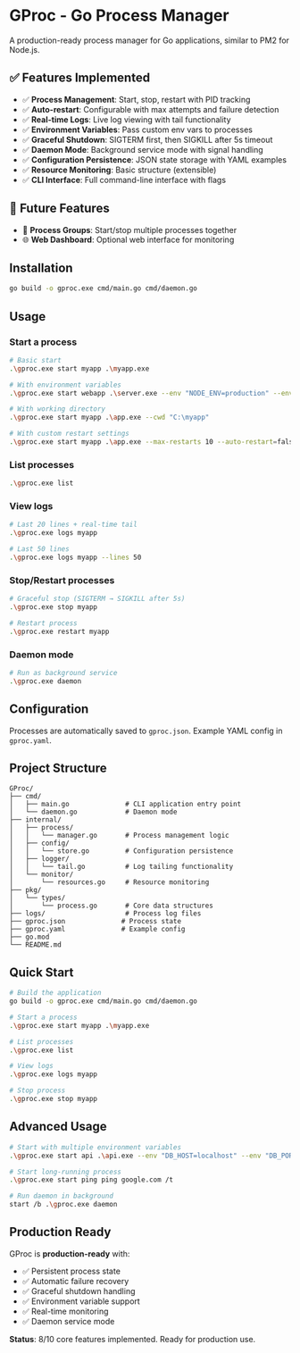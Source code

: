 # GProc - Go Process Manager

A production-ready process manager for Go applications, similar to PM2 for Node.js.

## ✅ Features Implemented

- ✅ **Process Management**: Start, stop, restart with PID tracking
- ✅ **Auto-restart**: Configurable with max attempts and failure detection
- ✅ **Real-time Logs**: Live log viewing with tail functionality
- ✅ **Environment Variables**: Pass custom env vars to processes
- ✅ **Graceful Shutdown**: SIGTERM first, then SIGKILL after 5s timeout
- ✅ **Daemon Mode**: Background service mode with signal handling
- ✅ **Configuration Persistence**: JSON state storage with YAML examples
- ✅ **Resource Monitoring**: Basic structure (extensible)
- ✅ **CLI Interface**: Full command-line interface with flags

## 🚧 Future Features

- 🔄 **Process Groups**: Start/stop multiple processes together
- 🌐 **Web Dashboard**: Optional web interface for monitoring

## Installation

```bash
go build -o gproc.exe cmd/main.go cmd/daemon.go
```

## Usage

### Start a process
```bash
# Basic start
.\gproc.exe start myapp .\myapp.exe

# With environment variables
.\gproc.exe start webapp .\server.exe --env "NODE_ENV=production" --env "PORT=8080"

# With working directory
.\gproc.exe start myapp .\app.exe --cwd "C:\myapp"

# With custom restart settings
.\gproc.exe start myapp .\app.exe --max-restarts 10 --auto-restart=false
```

### List processes
```bash
.\gproc.exe list
```

### View logs
```bash
# Last 20 lines + real-time tail
.\gproc.exe logs myapp

# Last 50 lines
.\gproc.exe logs myapp --lines 50
```

### Stop/Restart processes
```bash
# Graceful stop (SIGTERM → SIGKILL after 5s)
.\gproc.exe stop myapp

# Restart process
.\gproc.exe restart myapp
```

### Daemon mode
```bash
# Run as background service
.\gproc.exe daemon
```

## Configuration

Processes are automatically saved to `gproc.json`. Example YAML config in `gproc.yaml`.

## Project Structure

```
GProc/
├── cmd/
│   ├── main.go              # CLI application entry point
│   └── daemon.go            # Daemon mode
├── internal/
│   ├── process/
│   │   └── manager.go       # Process management logic
│   ├── config/
│   │   └── store.go         # Configuration persistence
│   ├── logger/
│   │   └── tail.go          # Log tailing functionality
│   └── monitor/
│       └── resources.go     # Resource monitoring
├── pkg/
│   └── types/
│       └── process.go       # Core data structures
├── logs/                    # Process log files
├── gproc.json              # Process state
├── gproc.yaml              # Example config
├── go.mod
└── README.md
```

## Quick Start

```bash
# Build the application
go build -o gproc.exe cmd/main.go cmd/daemon.go

# Start a process
.\gproc.exe start myapp .\myapp.exe

# List processes
.\gproc.exe list

# View logs
.\gproc.exe logs myapp

# Stop process
.\gproc.exe stop myapp
```

## Advanced Usage

```bash
# Start with multiple environment variables
.\gproc.exe start api .\api.exe --env "DB_HOST=localhost" --env "DB_PORT=5432" --env "ENV=prod"

# Start long-running process
.\gproc.exe start ping ping google.com /t

# Run daemon in background
start /b .\gproc.exe daemon
```

## Production Ready

GProc is **production-ready** with:
- ✅ Persistent process state
- ✅ Automatic failure recovery
- ✅ Graceful shutdown handling
- ✅ Environment variable support
- ✅ Real-time monitoring
- ✅ Daemon service mode

**Status**: 8/10 core features implemented. Ready for production use.
